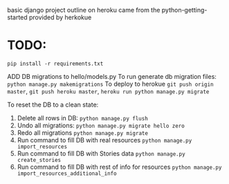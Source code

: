 basic django project outline on heroku came from the python-getting-started provided by herkokue

# TODO: 
`pip install -r requirements.txt`

ADD DB migrations to hello/models.py
To run generate db migration files: `python manage.py makemigrations`
To deploy to herokue `git push origin master`, `git push heroku master`, `heroku run python manage.py migrate`


To reset the DB to a clean state:

1. Delete all rows in DB:
`python manage.py flush`
2. Undo all migrations:
`python manage.py migrate hello zero`
3. Redo all migrations
`python manage.py migrate`
4. Run command to fill DB with real resources
`python manage.py import_resources`
5. Run command to fill DB with Stories data
`python manage.py create_stories`
6. Run command to fill DB with rest of info for resources
`python manage.py import_resources_additional_info`

